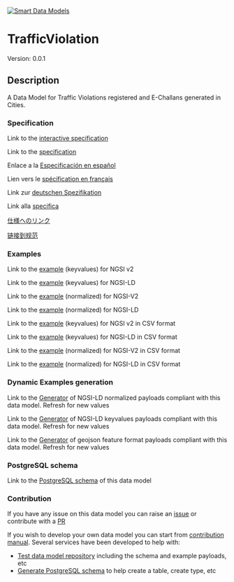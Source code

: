 [![Smart Data Models](https://smartdatamodels.org/wp-content/uploads/2022/01/SmartDataModels_logo.png "Logo")](https://smartdatamodels.org)
# TrafficViolation
Version: 0.0.1

## Description 

A Data Model for Traffic Violations registered and E-Challans generated in Cities.
### Specification

Link to the [interactive specification](https://swagger.lab.fiware.org/?url=https://smart-data-models.github.io/dataModel.Transportation/TrafficViolation/swagger.yaml)

Link to the [specification](https://github.com/smart-data-models/dataModel.Transportation/blob/master/TrafficViolation/doc/spec.md)

Enlace a la [Especificación en español](https://github.com/smart-data-models/dataModel.Transportation/blob/master/TrafficViolation/doc/spec_ES.md)

Lien vers le [spécification en français](https://github.com/smart-data-models/dataModel.Transportation/blob/master/TrafficViolation/doc/spec_FR.md)

Link zur [deutschen Spezifikation](https://github.com/smart-data-models/dataModel.Transportation/blob/master/TrafficViolation/doc/spec_DE.md)

Link alla [specifica](https://github.com/smart-data-models/dataModel.Transportation/blob/master/TrafficViolation/doc/spec_IT.md)

[仕様へのリンク](https://github.com/smart-data-models/dataModel.Transportation/blob/master/TrafficViolation/doc/spec_JA.md)

[链接到规范](https://github.com/smart-data-models/dataModel.Transportation/blob/master/TrafficViolation/doc/spec_ZH.md)
### Examples

Link to the [example](https://smart-data-models.github.io/dataModel.Transportation/TrafficViolation/examples/example.json) (keyvalues) for NGSI v2

Link to the [example](https://smart-data-models.github.io/dataModel.Transportation/TrafficViolation/examples/example.jsonld) (keyvalues) for NGSI-LD

Link to the [example](https://smart-data-models.github.io/dataModel.Transportation/TrafficViolation/examples/example-normalized.json) (normalized) for NGSI-V2

Link to the [example](https://smart-data-models.github.io/dataModel.Transportation/TrafficViolation/examples/example-normalized.jsonld) (normalized) for NGSI-LD

Link to the [example](https://github.com/smart-data-models/dataModel.Transportation/blob/master/TrafficViolation/examples/example.json.csv) (keyvalues) for NGSI v2 in CSV format

Link to the [example](https://github.com/smart-data-models/dataModel.Transportation/blob/master/TrafficViolation/examples/example.jsonld.csv) (keyvalues) for NGSI-LD in CSV format

Link to the [example](https://github.com/smart-data-models/dataModel.Transportation/blob/master/TrafficViolation/examples/example-normalized.json.csv) (normalized) for NGSI-V2 in CSV format

Link to the [example](https://github.com/smart-data-models/dataModel.Transportation/blob/master/TrafficViolation/examples/example-normalized.jsonld.csv) (normalized) for NGSI-LD in CSV format
### Dynamic Examples generation

Link to the [Generator](https://smartdatamodels.org/extra/ngsi-ld_generator.php?schemaUrl=https://raw.githubusercontent.com/smart-data-models/dataModel.Transportation/master/TrafficViolation/schema.json&email=info@smartdatamodels.org) of NGSI-LD normalized payloads compliant with this data model. Refresh for new values

Link to the [Generator](https://smartdatamodels.org/extra/ngsi-ld_generator_keyvalues.php?schemaUrl=https://raw.githubusercontent.com/smart-data-models/dataModel.Transportation/master/TrafficViolation/schema.json&email=info@smartdatamodels.org) of NGSI-LD keyvalues payloads compliant with this data model. Refresh for new values

Link to the [Generator](https://smartdatamodels.org/extra/geojson_features_generator.php?schemaUrl=https://raw.githubusercontent.com/smart-data-models/dataModel.Transportation/master/TrafficViolation/schema.json&email=info@smartdatamodels.org) of geojson feature format payloads compliant with this data model. Refresh for new values
### PostgreSQL schema

Link to the [PostgreSQL schema](https://github.com/smart-data-models/dataModel.Transportation/blob/master/TrafficViolation/schema.sql) of this data model
### Contribution

 If you have any issue on this data model you can raise an [issue](https://github.com/smart-data-models/dataModel.Transportation/issues)  or contribute with a [PR](https://github.com/smart-data-models/dataModel.Transportation/pulls)

 If you wish to develop your own data model you can start from [contribution manual](https://bit.ly/contribution_manual). Several services have been developed to help with: 
 - [Test data model repository](https://smartdatamodels.org/index.php/data-models-contribution-api/) including the schema and example payloads, etc
 - [Generate PostgreSQL schema](https://smartdatamodels.org/index.php/sql-service/) to help create a table, create type, etc